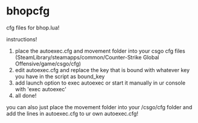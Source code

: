# bhopcfg
cfg files for bhop.lua!

instructions!

1. place the autoexec.cfg and movement folder into your csgo cfg files
(SteamLibrary/steamapps/common/Counter-Strike Global Offensive/game/csgo/cfg)
2. edit autoexec.cfg and replace the key that is bound with whatever key you have in the script as bound_key
3. add launch option to exec autoexec or start it manually in ur console with 'exec autoexec'
4. all done!

you can also just place the movement folder into your /csgo/cfg folder and add the lines in autoexec.cfg to ur own autoexec.cfg!
